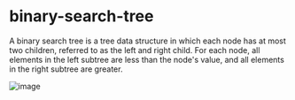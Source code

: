 # binary-search-tree
A binary search tree is a tree data structure in which each node has at most two children, referred to as the left and right child. 
For each node, all elements in the left subtree are less than the node's value, and all elements in the right subtree are greater.

![image](https://github.com/raionpac/binary-search-tree/assets/18443784/7692a4ca-08eb-4b8c-8096-f24bd4dc74ab)

